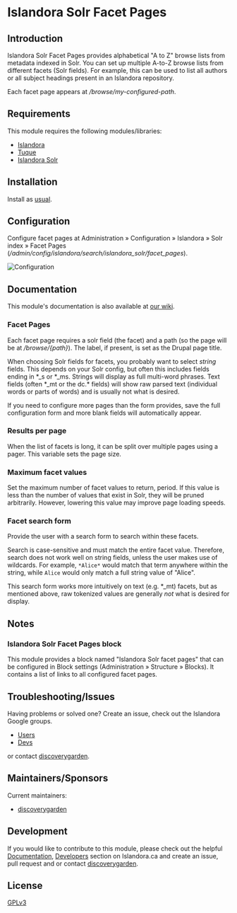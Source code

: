 # Islandora Solr Facet Pages

## Introduction

Islandora Solr Facet Pages provides alphabetical "A to Z" browse lists from
metadata indexed in Solr. You can set up multiple A-to-Z browse lists from
different facets (Solr fields). For example, this can be used to list all
authors or all subject headings present in an Islandora repository.

Each facet page appears at _/browse/my-configured-path_.

## Requirements

This module requires the following modules/libraries:

* [Islandora](https://github.com/discoverygarden/islandora)
* [Tuque](https://github.com/islandora/tuque)
* [Islandora Solr](https://github.com/discoverygarden/islandora_solr)

## Installation

Install as
[usual](https://www.drupal.org/docs/8/extending-drupal-8/installing-drupal-8-modules).

## Configuration

Configure facet pages at Administration » Configuration » Islandora » Solr
index » Facet Pages
(_/admin/config/islandora/search/islandora_solr/facet_pages_).

![Configuration](https://user-images.githubusercontent.com/1943338/32705823-6998d8f8-c7ee-11e7-8238-c801f56cffb7.png)

## Documentation

This module's documentation is also available at [our
wiki](https://wiki.duraspace.org/display/ISLANDORA/Islandora+Solr+Facet+Pages).

### Facet Pages

Each facet page requires a solr field (the facet) and a path (so the page will
be at _/browse/{path}_). The label, if present, is set as the Drupal page
title.

When choosing Solr fields for facets, you probably want to select _string_
fields. This depends on your Solr config, but often this includes fields ending
in \*_s or \*_ms. Strings  will display as full multi-word phrases. Text fields
(often \*_mt or the dc.* fields) will show raw parsed text (individual words or
parts of words) and is usually not what is desired.

If you need to configure more pages than the form provides, save the full
configuration form and more blank fields will automatically appear.

### Results per page

When the list of facets is long, it can be split over multiple pages using a
pager. This variable sets the page size.

### Maximum facet values

Set the maximum number of facet values to return, period. If this value is less
than the number of values that exist in Solr, they will be pruned arbitrarily.
However, lowering this value may improve page loading speeds.

### Facet search form

Provide the user with a search form to search within these facets.

Search is case-sensitive and must match the entire facet value. Therefore,
search does not work well on string fields, unless the user makes use of
wildcards. For example, `*Alice*` would  match that term anywhere within the
string, while `Alice` would only match a full string value of "Alice".

This search form works more intuitively on text (e.g. *_mt) facets, but as
mentioned above, raw tokenized values are generally _not_ what is desired for
display.


## Notes

### Islandora Solr Facet Pages block

This module provides a block named "Islandora Solr facet pages" that can be
configured in Block settings (Administration » Structure » Blocks). It contains
a list of links to all configured facet pages.

## Troubleshooting/Issues

Having problems or solved one? Create an issue, check out the Islandora Google
groups.

* [Users](https://groups.google.com/forum/?hl=en&fromgroups#!forum/islandora)
* [Devs](https://groups.google.com/forum/?hl=en&fromgroups#!forum/islandora-dev)

or contact [discoverygarden](http://support.discoverygarden.ca).

## Maintainers/Sponsors

Current maintainers:

* [discoverygarden](http://www.discoverygarden.ca)

## Development

If you would like to contribute to this module, please check out the helpful
[Documentation](https://github.com/Islandora/islandora/wiki#wiki-documentation-for-developers),
[Developers](http://islandora.ca/developers) section on Islandora.ca and create
an issue, pull request and or contact
[discoverygarden](http://support.discoverygarden.ca).

## License

[GPLv3](http://www.gnu.org/licenses/gpl-3.0.txt)
